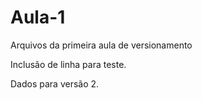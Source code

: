 # Aula-1
Arquivos da primeira aula de versionamento

Inclusão de linha para teste.

Dados para versão 2.
